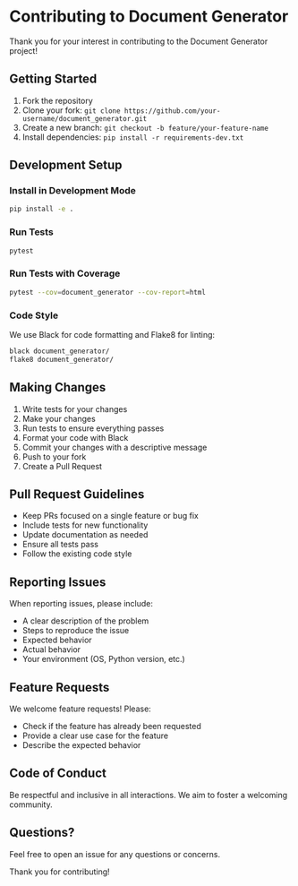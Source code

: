 # Contributing to Document Generator

Thank you for your interest in contributing to the Document Generator project!

## Getting Started

1. Fork the repository
2. Clone your fork: `git clone https://github.com/your-username/document_generator.git`
3. Create a new branch: `git checkout -b feature/your-feature-name`
4. Install dependencies: `pip install -r requirements-dev.txt`

## Development Setup

### Install in Development Mode

```bash
pip install -e .
```

### Run Tests

```bash
pytest
```

### Run Tests with Coverage

```bash
pytest --cov=document_generator --cov-report=html
```

### Code Style

We use Black for code formatting and Flake8 for linting:

```bash
black document_generator/
flake8 document_generator/
```

## Making Changes

1. Write tests for your changes
2. Make your changes
3. Run tests to ensure everything passes
4. Format your code with Black
5. Commit your changes with a descriptive message
6. Push to your fork
7. Create a Pull Request

## Pull Request Guidelines

- Keep PRs focused on a single feature or bug fix
- Include tests for new functionality
- Update documentation as needed
- Ensure all tests pass
- Follow the existing code style

## Reporting Issues

When reporting issues, please include:

- A clear description of the problem
- Steps to reproduce the issue
- Expected behavior
- Actual behavior
- Your environment (OS, Python version, etc.)

## Feature Requests

We welcome feature requests! Please:

- Check if the feature has already been requested
- Provide a clear use case for the feature
- Describe the expected behavior

## Code of Conduct

Be respectful and inclusive in all interactions. We aim to foster a welcoming community.

## Questions?

Feel free to open an issue for any questions or concerns.

Thank you for contributing!
